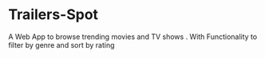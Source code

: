 # Trailers-Spot
A Web App to browse trending movies and TV shows . With Functionality to filter by genre and sort by rating 
